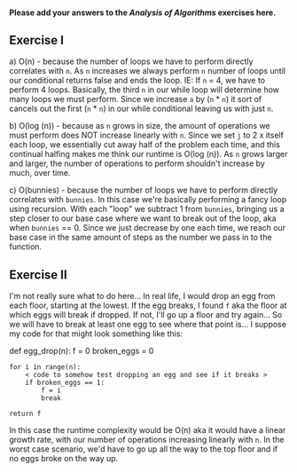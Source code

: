 #### Please add your answers to the ***Analysis of  Algorithms*** exercises here.

## Exercise I

a)  O(n) - because the number of loops we have to perform directly correlates with `n`. As `n` increases we always perform `n` number of loops until our conditional returns false and ends the loop. IE: If `n` = 4, we have to perform 4 loops. Basically, the third `n` in our while loop will determine how many loops we must perform. Since we increase `a` by (`n` * `n`) it sort of cancels out the first (`n` * `n`) in our while conditional leaving us with just `n`.


b)  O(log (n)) - because as `n` grows in size, the amount of operations we must perform does NOT increase linearly with `n`. Since we set `j` to 2 x itself each loop, we essentially cut away half of the problem each time, and this continual halfing makes me think our runtime is O(log (n)). As `n` grows larger and larger, the number of operations to perform shouldn't increase by much, over time.


c)  O(bunnies) - because the number of loops we have to perform directly correlates with `bunnies`. In this case we're basically performing a fancy loop using recursion. With each "loop" we subtract 1 from `bunnies`, bringing us a step closer to our base case where we want to break out of the loop, aka when `bunnies` == 0. Since we just decrease by one each time, we reach our base case in the same amount of steps as the number we pass in to the function.

## Exercise II

I'm not really sure what to do here... In real life, I would drop an egg from each floor, starting at the lowest. If the egg breaks, I found `f` aka the floor at which eggs will break if dropped. If not, I'll go up a floor and try again... So we will have to break at least one egg to see where that point is... I suppose my code for that might look something like this:

def egg_drop(n):
    f = 0
    broken_eggs = 0

    for i in range(n):
        < code to somehow test dropping an egg and see if it breaks >
        if broken_eggs == 1:
            f = i
            break
        
    return f

In this case the runtime complexity would be O(n) aka it would have a linear growth rate, with our number of operations increasing linearly with `n`. In the worst case scenario, we'd have to go up all the way to the top floor and if no eggs broke on the way up.